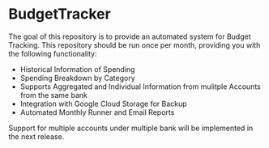 # BudgetTracker

The goal of this repository is to provide an automated system for Budget Tracking. This repository should be run once per month, providing you with the following functionality:

- Historical Information of Spending
- Spending Breakdown by Category
- Supports Aggregated and Individual Information from mulitple Accounts from the same bank
- Integration with Google Cloud Storage for Backup
- Automated Monthly Runner and Email Reports

Support for multiple accounts under multiple bank will be implemented in the next release.
